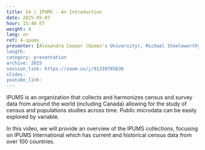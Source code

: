 ```yaml
---
title: S4 | IPUMS - An Introduction
date: 2025-05-07
hour: 15:40 ET
weight: 4
lang: en
ref: 4-ipums
presenter: [Alexandra Cooper (Queen's University), Michael Steeleworthy (Wilfred Laurier University)]
length:
category: presentation
archive: 2025
session_link: https://zoom.us/j/91339785636
slides:
youtube_link:
---
```

IPUMS is an organization that collects and harmonizes census and survey data from around the world (including Canada) allowing for the study of census and populations studies across time.  Public microdata can be easily explored by variable.<!--more-->

In this video, we will provide an overview of the IPUMS collections, focusing on IPUMS International which has current and historical census data from over 100 countries.
